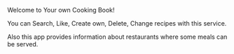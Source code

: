 Welcome to Your own Cooking Book!

You can Search, Like, Create own, Delete, Change recipes with this service.

Also this app provides information about restaurants where some meals can be served.
